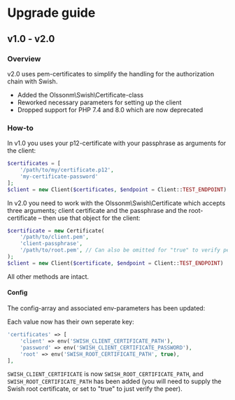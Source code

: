 # Upgrade guide

## v1.0 - v2.0

### Overview
v2.0 uses pem-certificates to simplify the handling for the authorization chain with Swish.

- Added the Olssonm\Swish\Certificate-class
- Reworked necessary parameters for setting up the client
- Dropped support for PHP 7.4 and 8.0 which are now deprecated

### How-to

In v1.0 you uses your p12-certificate with your passphrase as arguments for the client:

```php
$certificates = [
    '/path/to/my/certificate.p12',
    'my-certificate-password'
];
$client = new Client($certificates, $endpoint = Client::TEST_ENDPOINT)
```

In v2.0 you need to work with the Olssonm\Swish\Certificate which accepts three arguments; client certificate and the passphrase and the root-certificate – then use that object for the client:

```php
$certificate = new Certificate(
    '/path/to/client.pem', 
    'client-passphrase',
    '/path/to/root.pem', // Can also be omitted for "true" to verify peer
);
$client = new Client($certificate, $endpoint = Client::TEST_ENDPOINT)
```

All other methods are intact.

#### Config

The config-array and associated env-parameters has been updated:

Each value now has their own seperate key:

```php
'certificates' => [
    'client' => env('SWISH_CLIENT_CERTIFICATE_PATH'),
    'password' => env('SWISH_CLIENT_CERTIFICATE_PASSWORD'),
    'root' => env('SWISH_ROOT_CERTIFICATE_PATH', true),
],
```

`SWISH_CLIENT_CERTIFICATE` is now `SWISH_ROOT_CERTIFICATE_PATH`, and `SWISH_ROOT_CERTIFICATE_PATH` has been added (you will need to supply the Swish root certificate, or set to "true" to just verify the peer).
